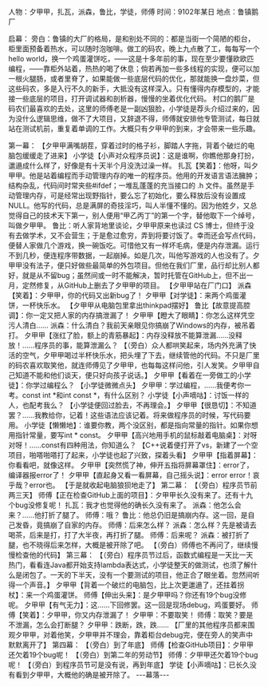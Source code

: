 人物：夕甲甲，扎瓦，派森，鲁比，学徒，师傅
时间：9102年某日
地点：鲁镇鹅厂

启幕：
旁白：鲁镇的大厂的格局，是和别处不同的：都是当街一个简陋的柜台，柜里面预备着热水，可以随时泡咖啡。做工的码农，晚上九点散了工，每每写一个hello world，换一个鸡蛋灌饼吃，——这是十多年前的事，现在至少要懂欧欧匹编程，——靠柜外站着，热热的喝了休息；倘若再加一些多线程的实现，便可以加一根火腿肠，或者里脊了，如果能做一些底层代码的优化，那就能换一盘炒菜，但这些码农，多是入行不久的新手，大抵没有这样深入。只有懂得内存模型的，才能接一些底层的项目，打开调试器和剖析器，慢慢的坐着优化代码。
村口的鹅厂是码农们最喜欢的去处，这里的师傅老是一副凶狠脸，小学徒是荐头介绍过来的，因为没什么逻辑思维，做不了大项目，又辞退不得，师傅就安排他专管测试，每日就站在测试机前，重复着单调的工作。大概只有夕甲甲的到来，才会带来一些乐趣。

第一幕：
【夕甲甲满嘴胡茬，穿着过时的格子衫，脚踏人字拖，背着个破烂的电脑包缓缓走了进来】
小学徒【小声对众程序员说】：这是谁啊，你瞧他那身打扮，邋遢成什么样了，好像是有十天半个月没洗过澡一样。
扎瓦【笑着】：他呀，叫夕甲甲。他是站着编程而手动管理内存的唯一的程序员。他用的开发语言语法臃肿；结构杂乱，代码间时常夹些#ifdef；一堆乱蓬蓬的充当接口的 .h 文件。虽然是手动管理内存，可是经常出现野指针，要么忘了初始化，要么释放后没有设置成NULL。他写的代码，总是满屏的奇技淫巧，叫人半懂不懂的。因为他姓夕，又总觉得自己的技术天下第一，别人便用“甲乙丙丁”的第一个字，替他取下一个绰号，叫做夕甲甲。
鲁比：听人家背地里谈论，夕甲甲原来也读过 CS 博士，但终于没有去做学术，又不会营生；于是愈过愈穷，弄到将要讨饭了。幸而还会写点代码，便替人家做几个游戏，换一碗饭吃。可惜他又有一样坏毛病，便是内存泄漏。运行不到几秒，便连程序带数据，一起崩掉。如是几次，叫他写游戏的人也没有了。夕甲甲没有法子，便只好做些最简单的外包项目。但他在我们厂里，品行却比别人都好，就是从不留bug；虽然间或一时不能解决，暂时托管在GitHub上，但不出一月，定然修复，从GitHub上删去了夕甲甲的项目。
【夕甲甲站在厂门口】
派森【笑着】：夕甲甲，你的代码又出新bug了！
夕甲甲【对学徒】：来两个鸡蛋灌饼，一杯快乐水。
【夕甲甲从电脑包里拿出thinkpad摆好】
鲁比【故意提高腔调】：你一定又把人家的内存搞泄漏了！
夕甲甲【瞪大了眼睛】：你怎么这样凭空污人清白……
派森：什么清白？我前天亲眼见你搞崩了Windows的内存，被吊着打。
夕甲甲【涨红了脸，额上的青筋暴起】：内存没释放不能算泄漏……没释放！……程序员的事，能算泄漏么？
【（旁白）众人都哄笑起来，场内外充满了快活的空气，夕甲甲喝过半杯快乐水，把头埋了下去，继续管他的代码。不只是厂里的码农喜欢取笑他，就连师傅见了夕甲甲，也每每这样问他，引人发笑。夕甲甲自己知道不能和他们谈天，便只好向孩子说话。】
夕甲甲【看着在一旁做工的小学徒】：你学过编程么？
【小学徒微微点头】
夕甲甲：学过编程，……我便考你一考。const int *和int const *，有什么区别？
小学徒【小声嘀咕】：讨饭一样的人，也配考我么？
【小学徒便回过脸去，不再理会。】
夕甲甲【很恳切】：不知道罢？……我教给你，记着！这些语法应该记着。将来做程序员的时候，写代码要用。
小学徒【懒懒地】：谁要你教，两个没区别，都是指向常量的指针。如果你想用指针常量，要写int * const。
夕甲甲【高兴地用手机的鼠标敲着电脑桌】：对呀对呀！……const有四种用法，你知道么？
【C++说着便打开了vs，新建了一个空项目，啪嗒啪嗒打了起来，小学徒也起了兴致，探着头看】
夕甲甲【指着屏幕】：你看看吧，就像这样。
夕甲甲【突然慌了神，伸开五指将屏幕罩住】：error了，编译器报error了！
夕甲甲【直起身又看一看屏幕，自己摇头说】：error error！哀乎哉？error也。
【于是就收起电脑狼狈地走了】
第二幕：
【（旁白）程序员节前两三天】
师傅【正在检查GitHub上面的项目】：夕甲甲长久没有来了。还有十九个bug没修复呢！
扎瓦：我才也觉得他的确长久没有来了。
派森：他怎么会来？……他打折了腿了。
师傅：哦？
鲁比：他总仍旧是搞崩内存。这一回，是自己发昏，竟搞崩了自家的内存。
师傅：后来怎么样？
派森：怎么样？先是被请去喝茶，后来是打，打了大半夜，再打折了腿。
师傅：后来呢？
派森：被打折了腿，也不晓得后来怎样，大概是被开除了吧。
【（旁白）师傅也不再问了，继续慢慢检查他的代码】
第三幕：
【（旁白）程序员节过后，函数式编程是一天比一天热门，看看连Java都开始支持lambda表达式，小学徒整天的做测试，也须了解什么是闭包了。一天的下半天，没有一个要测试的项目，他正合了眼坐着。忽然间听得一个声音。】
夕甲甲【背着一个破烂的电脑包，比上次更邋遢了，还拄着拐杖】：来一个鸡蛋灌饼。
师傅【伸出头来】：是夕甲甲吗？你还有19个bug没修呢。
夕甲甲【有气无力】：这……下回修罢。这一回是现场debug，鸡蛋要好。
师傅【笑着】：夕甲甲，你又内存泄漏了！
夕甲甲：不要取笑！ 
师傅：取笑？要是不泄漏，怎么会打断腿？
夕甲甲：跌断，跌，跌……
【厂里的其他程序员都来围观夕甲甲，对着他笑，夕甲甲并不理会，靠着柜台debug完，便在旁人的笑声中默默离开了】
第四幕：
【（旁白）到了年底】
师傅【检查GitHub项目】：夕甲甲还欠着19个bug呢！
【（旁白）到第二年的劳动节】
师傅：夕甲甲还欠着19个bug呢！
【（旁白）到程序员节可是没有说，再到年底】
学徒【小声嘀咕】：已长久没有看到夕甲甲，大概他的确是被开除了。
---幕落---
